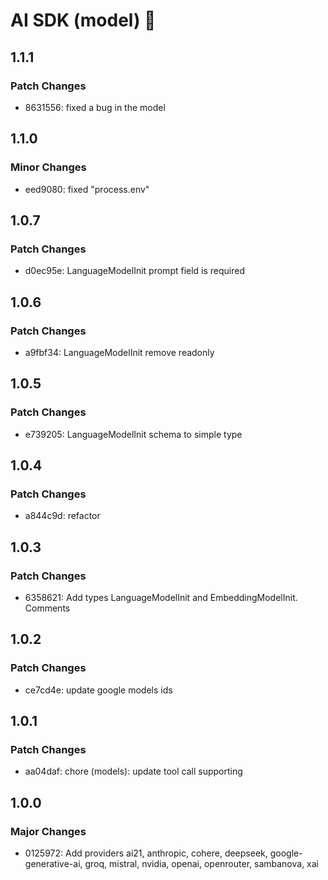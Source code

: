 # AI SDK (model) 👋

## 1.1.1

### Patch Changes

- 8631556: fixed a bug in the model

## 1.1.0

### Minor Changes

- eed9080: fixed "process.env"

## 1.0.7

### Patch Changes

- d0ec95e: LanguageModelInit prompt field is required

## 1.0.6

### Patch Changes

- a9fbf34: LanguageModelInit remove readonly

## 1.0.5

### Patch Changes

- e739205: LanguageModelInit schema to simple type

## 1.0.4

### Patch Changes

- a844c9d: refactor

## 1.0.3

### Patch Changes

- 6358621: Add types LanguageModelInit and EmbeddingModelInit. Comments

## 1.0.2

### Patch Changes

- ce7cd4e: update google models ids

## 1.0.1

### Patch Changes

- aa04daf: chore (models): update tool call supporting

## 1.0.0

### Major Changes

- 0125972: Add providers ai21, anthropic, cohere, deepseek, google-generative-ai, groq, mistral, nvidia, openai, openrouter, sambanova, xai
